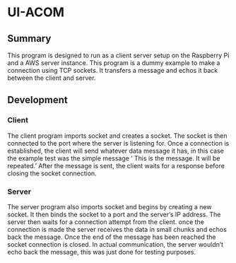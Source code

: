 # UI-ACOM
## Summary
This program is designed to run as a client server setup on the Raspberry Pi and a AWS server instance. This program is a dummy example to make a connection using TCP sockets. It transfers a message and echos it back between the client and server.

## Development
### Client
The client program imports socket and creates a socket. The socket is then connected to the port where the server is listening for. Once a connection is established, the client will send whatever data message it has, in this case the example test was the simple message ‘ This is the message. It will be repeated.’ After the message is sent, the client waits for a response before closing the socket connection.
### Server 
The server program also imports socket and begins by creating a new socket. It then binds the socket to a port and the server’s IP address. The server then waits for a connection attempt from the client. once the connection is made the server receives the data in small chunks and echos back the message. Once the end of the message has been reached the socket connection is closed. 
In actual communication, the server wouldn’t echo back the message, this was just done for testing purposes.
		

